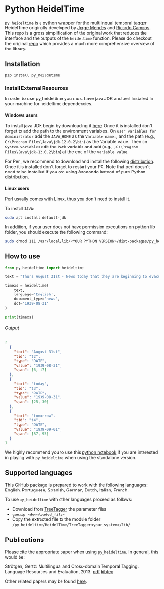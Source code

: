 # Python HeidelTime

`py_heideltime` is a python wrapper for the multilingual temporal tagger HeidelTime originally developed
by [Jorge Mendes](https://github.com/JMendes1995) and [Ricardo Campos](https://github.com/rncampos).
This repo is a gross simplification of the original work that reduces the interface and the outputs of the `heideltime`
function. Please do checkout the original [repo](https://github.com/JMendes1995/py_heideltime) which provides a much more comprehensive overview of the library.

## Installation

``` bash
pip install py_heildetime
```

### Install External Resources

In order to use py_heideltime you must have java JDK and perl installed in your machine for heideltime dependencies.

#### Windows users

To install java JDK begin by downloading it [here](https://www.oracle.com/technetwork/java/javase/downloads/index.html).
Once it is installed don't forget to add the path to the environment variables. On `user variables for Administrator`
add the `JAVA_HOME` as the `Variable name:`, and the path (e.g., `C:\Program Files\Java\jdk-12.0.2\bin`) as the Variable
value. Then on `System variables` edit the `Path` variable and add (e.g., `;C:\Program Files\Java\jdk-12.0.2\bin`) at
the end of the `variable value`.

For Perl, we recommend to download and install the following [distribution](https://strawberryperl.com/). Once it is
installed don't forget to restart your PC. Note that perl doesn't need to be installed if you are using Anaconda instead
of pure Python distribution.

#### Linux users

Perl usually comes with Linux, thus you don't need to install it.

To install `JAVA`:

```bash
sudo apt install default-jdk
```

In addition, if your user does not have permission executions on python lib folder, you should execute the following
command:

```bash
sudo chmod 111 /usr/local/lib/<YOUR PYTHON VERSION>/dist-packages/py_heideltime/HeidelTime/TreeTaggerLinux/bin/*
```

## How to use

```python
from py_heideltime import heideltime

text = "Thurs August 31st - News today that they are beginning to evacuate the London children tomorrow. Percy is a billeting officer. I can't see that they will be much safer here."

timexs = heideltime(
    text,
    language='English',
    document_type='news',
    dct='1939-08-31'
)

print(timexs)
````

###### Output

```json
[
  {
    "text": "August 31st",
    "tid": "t2",
    "type": "DATE",
    "value": "1939-08-31",
    "span": [6, 17]
  },
  {
    "text": "today",
    "tid": "t3",
    "type": "DATE",
    "value": "1939-08-31",
    "span": [25, 30]
  },
  {
    "text": "tomorrow",
    "tid": "t4",
    "type": "DATE",
    "value": "1939-09-01",
    "span": [87, 95]
  }
]
```

We highly recommend you to use this [python notebook](notebooks/usage.ipynb) if you are interested in playing
with `py_heideltime`  when using the standalone version.

## Supported languages

This GitHub package is prepared to work with the following languages: English, Portuguese, Spanish, German, Dutch,
Italian, French.

To use `py_heideltime` with other languages proceed as follows:

- Download from [TreeTagger](https://www.cis.uni-muenchen.de/~schmid/tools/TreeTagger/) the parameter files
- `gunzip <downloaded_file>`
- Copy the extracted file to the module folder `/py_heideltime/HeidelTime/TreeTagger<your_system>/lib/`

## Publications

Please cite the appropriate paper when using `py_heideltime`. In general, this would be:

Strötgen, Gertz: Multilingual and Cross-domain Temporal Tagging. Language Resources and Evaluation, 2013. [pdf](https://link.springer.com/article/10.1007%2Fs10579-012-9179-y) [bibtex](https://dbs.ifi.uni-heidelberg.de/files/Team/jannik/publications/stroetgen_bib.html#LREjournal2013)

Other related papers may be found [here](https://github.com/HeidelTime/heideltime#Publications).
